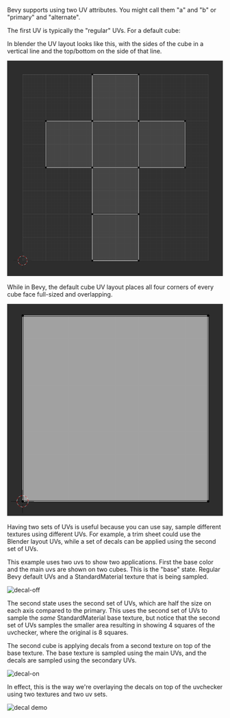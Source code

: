Bevy supports using two UV attributes. You might call them "a" and "b" or "primary" and "alternate".

The first UV is typically the "regular" UVs. For a default cube:

In blender the UV layout looks like this, with the sides of the cube in a vertical line and the top/bottom on the side of that line.

![default cube uvs in blender](./readme/blender-cube-uvs.png)

While in Bevy, the default cube UV layout places all four corners of every cube face full-sized and overlapping.

![bevy uvs](./readme/bevy-uvs.png)

Having two sets of UVs is useful because you can use say, sample different textures using different UVs. For example, a trim sheet could use the Blender layout UVs, while a set of decals can be applied using the second set of UVs.

This example uses two uvs to show two applications. First the base color and the main uvs are shown on two cubes. This is the "base" state. Regular Bevy default UVs and a StandardMaterial texture that is being sampled.

![decal-off](./readme/decal-off.avif)

The second state uses the second set of UVs, which are half the size on each axis compared to the primary. This uses the second set of UVs to sample the _same_ StandardMaterial base texture, but notice that the second set of UVs samples the smaller area resulting in showing 4 squares of the uvchecker, where the original is 8 squares.

The second cube is applying decals from a second texture on top of the base texture. The base texture is sampled using the main UVs, and the decals are sampled using the secondary UVs.

![decal-on](./readme/decal-on.avif)

In effect, this is the way we're overlaying the decals on top of the uvchecker using two textures and two uv sets.

![decal demo](decal-example-on-uvchecker.png)
